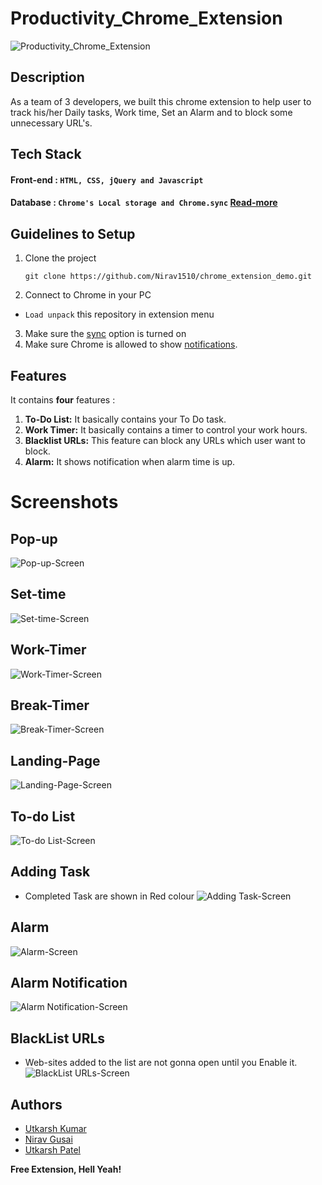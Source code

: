 # Productivity_Chrome_Extension
![Productivity_Chrome_Extension](https://socialify.git.ci/Nirav1510/Productivity_Chrome_Extension/image?font=Bitter&forks=1&language=1&owner=1&pattern=Circuit%20Board&stargazers=1&theme=Dark)

## Description
As a team of 3 developers, we built this chrome extension to help user to track his/her Daily tasks, Work time, Set an Alarm and to block some unnecessary URL's.

## Tech Stack
#### Front-end : `HTML, CSS, jQuery and Javascript`
#### Database : `Chrome's Local storage and Chrome.sync` [Read-more](https://developer.chrome.com/docs/extensions/reference/storage/)

## Guidelines to Setup

1. Clone the project
    ```
    git clone https://github.com/Nirav1510/chrome_extension_demo.git
    ```
2. Connect to Chrome in your PC
* `Load unpack` this repository in extension menu
3. Make sure the [sync](https://support.google.com/chrome/answer/185277?co=GENIE.Platform%3DDesktop&hl=en-GB) option is turned on 
4. Make sure Chrome is allowed to show [notifications](https://support.microsoft.com/en-us/windows/change-notification-settings-in-windows-10-ddcbbcd4-0a02-f6e4-fe14-6766d850f294). 

## Features
It contains **four** features :
1. **To-Do List:** It basically contains your To Do task.
2. **Work Timer:** It basically contains a timer to control your work hours.
3. **Blacklist URLs:** This feature can block any URLs which user want to block.
4. **Alarm:** It shows notification when alarm time is up.

# Screenshots
## Pop-up
![Pop-up-Screen](./images/Popup.png)
## Set-time
![Set-time-Screen](./images/setTime.png)
## Work-Timer
![Work-Timer-Screen](./images/work.png)
## Break-Timer
![Break-Timer-Screen](./images/break.png)
## Landing-Page
![Landing-Page-Screen](./images/landingPage.png)
## To-do List
![To-do List-Screen](./images/To-do.png)
## Adding Task
* Completed Task are shown in Red colour
![Adding Task-Screen](./images/To-do1.png)
## Alarm
![Alarm-Screen](./images/Alarm.png)
## Alarm Notification
![Alarm Notification-Screen](./images/AlarmNotification.png)
## BlackList URLs
* Web-sites added to the list are not gonna open until you Enable it.
![BlackList URLs-Screen](./images/Blocklist.png)

## Authors
- [Utkarsh Kumar](https://github.com/Utk0201)
- [Nirav Gusai](https://github.com/Nirav1510)
- [Utkarsh Patel](https://github.com/utkarshOEE)

**Free Extension, Hell Yeah!**
